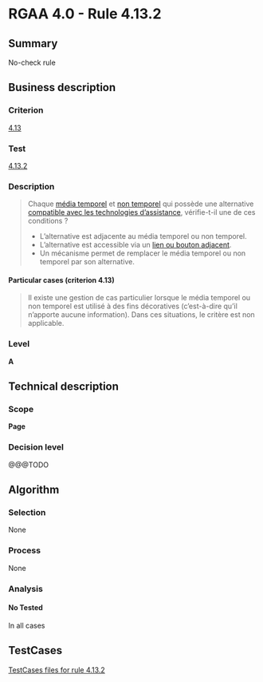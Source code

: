 # RGAA 4.0 - Rule 4.13.2

## Summary
No-check rule


## Business description

### Criterion
[4.13](https://www.numerique.gouv.fr/publications/rgaa-accessibilite/methode/criteres/#crit-4-13)

### Test
[4.13.2](https://www.numerique.gouv.fr/publications/rgaa-accessibilite/methode/criteres/#test-4-13-2)

### Description
> Chaque [média temporel](https://www.numerique.gouv.fr/publications/rgaa-accessibilite/methode/glossaire/#media-temporel-type-son-video-et-synchronise) et [non temporel](https://www.numerique.gouv.fr/publications/rgaa-accessibilite/methode/glossaire/#media-non-temporel) qui possède une alternative [compatible avec les technologies d’assistance](https://www.numerique.gouv.fr/publications/rgaa-accessibilite/methode/glossaire/#compatible-avec-les-technologies-d-assistance), vérifie-t-il une de ces conditions ?
> 
> * L’alternative est adjacente au média temporel ou non temporel.
> * L’alternative est accessible via un [lien ou bouton adjacent](https://www.numerique.gouv.fr/publications/rgaa-accessibilite/methode/glossaire/#lien-ou-bouton-adjacent).
> * Un mécanisme permet de remplacer le média temporel ou non temporel par son alternative.

#### Particular cases (criterion 4.13)
> Il existe une gestion de cas particulier lorsque le média temporel ou non temporel est utilisé à des fins décoratives (c’est-à-dire qu’il n’apporte aucune information). Dans ces situations, le critère est non applicable.

### Level
**A**


## Technical description

### Scope
**Page**

### Decision level
@@@TODO


## Algorithm

### Selection
None

### Process
None

### Analysis

#### No Tested
In all cases


##  TestCases

[TestCases files for rule 4.13.2](https://gitlab.com/asqatasun/Asqatasun/-/tree/v5/rules/rules-rgaa4.0/src/test/resources/testcases/rgaa40//Rgaa40Rule041302/)


